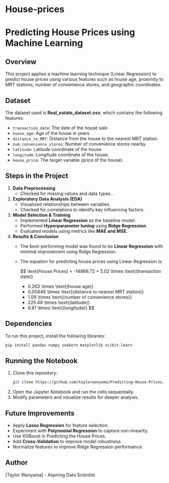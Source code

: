 # House-prices
# Predicting House Prices using Machine Learning

## Overview

This project applies a machine learning technique (Linear Regression) to predict house prices using various features such as house age, proximity to MRT stations, number of convenience stores, and geographic coordinates.

## Dataset

The dataset used is **Real\_estate\_dataset.csv**, which contains the following features:

- `transaction_date`: The date of the house sale.
- `house_age`: Age of the house in years.
- `distance_to_MRT`: Distance from the house to the nearest MRT station.
- `num_convenience_stores`: Number of convenience stores nearby.
- `latitude`: Latitude coordinate of the house.
- `longitude`: Longitude coordinate of the house.
- `house_price`: The target variable (price of the house).

## Steps in the Project

1. **Data Preprocessing**
   - Checked for missing values and data types..
2. **Exploratory Data Analysis (EDA)**
   - Visualized relationships between variables.
   - Checked for correlations to identify key influencing factors.
3. **Model Selection & Training**
   - Implemented **Linear Regression** as the baseline model.
   - Performed **Hyperparameter tuning** using **Ridge Regression**.
   - Evaluated models using metrics like **MAE and MSE**.
4. **Results & Conclusion**
   - The best-performing model was found to be **Linear Regression** with minimal improvement using Ridge Regression.
   - The equation for predicting house prices using Linear Regression is:

     $$
     \text{House Prices} = -14866.72 + 5.02 \times \text{(transaction date)}  
     - 0.263 \times \text{(house age)}  
     - 0.00446 \times \text{(distance to nearest MRT station)}  
     + 1.09 \times \text{(number of convenience stores)}  
     + 225.49 \times \text{(latitude)}  
     - 6.81 \times \text{(longitude)}
     $$

## Dependencies

To run this project, install the following libraries:

```bash
pip install pandas numpy seaborn matplotlib scikit-learn
```

## Running the Notebook

1. Clone this repository:
   ```bash
   git clone https://github.com/taylorwanyama/Predicting-House-Prices.git
   ```
2. Open the Jupyter Notebook and run the cells sequentially.
3. Modify parameters and visualize results for deeper analysis.

## Future Improvements

- Apply **Lasso Regression** for feature selection.
- Experiment with **Polynomial Regression** to capture non-linearity.
- Use XGBoost in Predicting the House Prices.
- Add **Cross-Validation** to improve model robustness.
- Normalize features to improve Ridge Regression performance.

## Author

[Taylor Wanyama] - Aspiring Data Scientist


